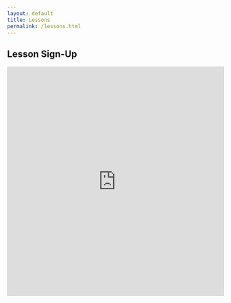 ```yaml
---
layout: default
title: Lessons
permalink: /lessons.html
---
```

## Lesson Sign-Up

<iframe class="airtable-embed" src="https://airtable.com/embed/appbJeS2jBbshzz3A/pagF4bDD5RFnzQBgM/form" frameborder="0" onmousewheel="" width="100%" height="533" style="background: transparent; border: 1px solid #ccc;"></iframe>

